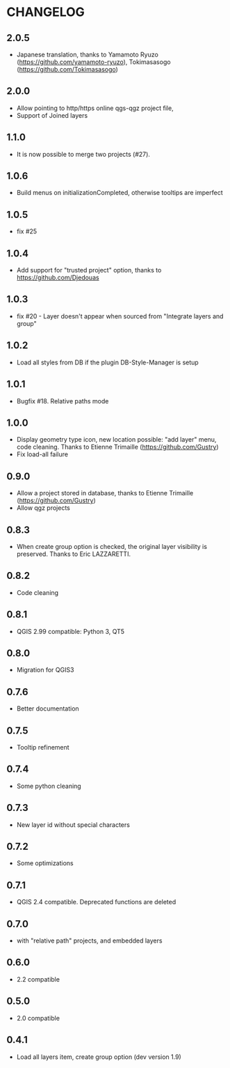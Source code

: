 # CHANGELOG

## 2.0.5

- Japanese translation, thanks to Yamamoto Ryuzo (https://github.com/yamamoto-ryuzo), Tokimasasogo (https://github.com/Tokimasasogo)

## 2.0.0

- Allow pointing to http/https online qgs-qgz project file,
- Support of Joined layers

## 1.1.0

- It is now possible to merge two projects (#27).

## 1.0.6

- Build menus on initializationCompleted, otherwise tooltips are imperfect

## 1.0.5

- fix #25

## 1.0.4

- Add support for "trusted project" option, thanks to <https://github.com/Djedouas>

## 1.0.3

- fix #20 - Layer doesn't appear when sourced from "Integrate layers and group"

## 1.0.2

- Load all styles from DB if the plugin DB-Style-Manager is setup

## 1.0.1

- Bugfix #18. Relative paths mode

## 1.0.0

- Display geometry type icon, new location possible: "add layer" menu, code cleaning. Thanks to Etienne Trimaille (<https://github.com/Gustry>)
- Fix load-all failure

## 0.9.0

- Allow a project stored in database, thanks to Etienne Trimaille (<https://github.com/Gustry>)
- Allow qgz projects

## 0.8.3

- When create group option is checked, the original layer visibility is preserved. Thanks to Eric LAZZARETTI.

## 0.8.2

- Code cleaning

## 0.8.1

- QGIS 2.99 compatible: Python 3, QT5

## 0.8.0

- Migration for QGIS3

## 0.7.6

- Better documentation

## 0.7.5

- Tooltip refinement

## 0.7.4

- Some python cleaning

## 0.7.3

- New layer id without special characters

## 0.7.2

- Some optimizations

## 0.7.1

- QGIS 2.4 compatible. Deprecated functions are deleted

## 0.7.0

- with "relative path" projects, and embedded layers

## 0.6.0

- 2.2 compatible

## 0.5.0

- 2.0 compatible

## 0.4.1

- Load all layers item, create group option (dev version 1.9)

